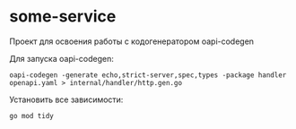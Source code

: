 # some-service

Проект для освоения работы с кодогенератором oapi-codegen

Для запуска oapi-codegen:
```
oapi-codegen -generate echo,strict-server,spec,types -package handler openapi.yaml > internal/handler/http.gen.go
```

Установить все зависимости:
```
go mod tidy
```